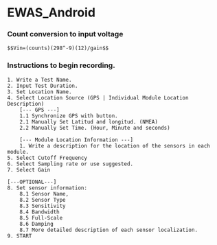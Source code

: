# EWAS_Android

### Count conversion to input voltage
    $$Vin=(counts)(298^-9)(12)/gain$$
### Instructions to begin recording.
    1. Write a Test Name.
    2. Input Test Duration.
    3. Set Location Name.
    4. Select Location Source (GPS | Individual Module Location Description)
        [--- GPS ---]
        1.1 Synchronize GPS with button.
        2.1 Manually Set Latitud and longitud. (NMEA)
        2.2 Manually Set Time. (Hour, Minute and seconds)
        
        [--- Module Location Information ---]
        1. Write a description for the location of the sensors in each module.
    5. Select Cutoff Frequency
    6. Select Sampling rate or use suggested.
    7. Select Gain
    
    [---OPTIONAL---]
    8. Set sensor information:
        8.1 Sensor Name,
        8.2 Sensor Type
        8.3 Sensitivity
        8.4 Bandwidth
        8.5 Full-Scale
        8.6 Damping
        8.7 More detailed description of each sensor localization.
    9. START